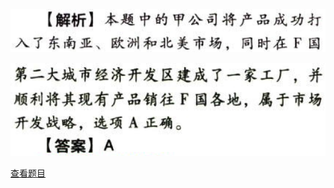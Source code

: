 ![](00e050a1571ad16523e0e68db91e9817.png)

![](0993c6510ca849f3ee2333e7f2f83a99.png)

[查看题目](../战略选择.本章真题.md#7-题目)

